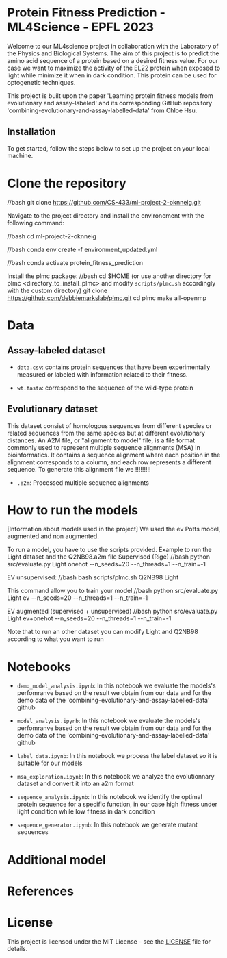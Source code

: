 # Protein Fitness Prediction - ML4Science - EPFL 2023

Welcome to our ML4science project in collaboration with the Laboratory of the Physics and Biological Systems. The aim of this project is to predict the amino acid sequence of a protein based on a desired fitness value. For our case we want to maximize the activity of the EL22 protein when exposed to light while minimize it when in dark condition. This protein can be used for optogenetic techniques.

This project is built upon the paper 'Learning protein fitness models from evolutionary and assay-labeled' and its corresponding GitHub repository 'combining-evolutionary-and-assay-labelled-data' from Chloe Hsu. 

## Installation

To get started, follow the steps below to set up the project on your local machine.


# Clone the repository
//bash
git clone https://github.com/CS-433/ml-project-2-oknneig.git

Navigate to the project directory and install the environement with the following command:

//bash
cd ml-project-2-oknneig

//bash
conda env create -f environment_updated.yml

//bash
conda activate protein_fitness_prediction

Install the plmc package:
//bash
    cd $HOME (or use another directory for plmc <directory_to_install_plmc> and
modify `scripts/plmc.sh` accordingly with the custom directory)
    git clone https://github.com/debbiemarkslab/plmc.git
    cd plmc
    make all-openmp

# Data
## Assay-labeled dataset
- `data.csv`: contains protein sequences that have been experimentally measured or labeled with information related to their fitness. 

- `wt.fasta`: correspond to the sequence of the wild-type protein

## Evolutionary dataset
This dataset consist of homologous sequences from different species or related sequences from the same species but at different evolutionary distances. 
An A2M file, or "alignment to model" file, is a file format commonly used to represent multiple sequence alignments (MSA) in bioinformatics. It contains a sequence alignment where each position in the alignment corresponds to a column, and each row represents a different sequence. 
To generate this alignment file we !!!!!!!!!

- `.a2m`:  Processed multiple sequence alignments

# How to run the models

[Information about models used in the project]
We used the ev Potts model, augmented and non augmented. 

To run a model, you have to use the scripts provided.
Example to run the Light dataset and the Q2NB98.a2m file
Supervised (Rige)
//bash
python src/evaluate.py Light onehot --n_seeds=20 --n_threads=1 --n_train=-1


EV unsupervised:
//bash
bash scripts/plmc.sh Q2NB98 Light

This command allow you to train your model
//bash
python src/evaluate.py Light ev --n_seeds=20 --n_threads=1 --n_train=-1

EV augmented (supervised + unsupervised)
//bash
python src/evaluate.py Light ev+onehot --n_seeds=20 --n_threads=1 --n_train=-1

Note that to run an other dataset you can modify Light and Q2NB98 according to what you want to run

# Notebooks

- `demo_model_analysis.ipynb`: In this notebook we evaluate the models's perfomranve based on the result we obtain from our data and for the demo data of the 'combining-evolutionary-and-assay-labelled-data' github

- `model_analysis.ipynb`: In this notebook we evaluate the models's perfomranve based on the result we obtain from our data and for the demo data of the 'combining-evolutionary-and-assay-labelled-data' github

- `label_data.ipynb`: In this notebook we process the label dataset so it is suitable for our models

- `msa_exploration.ipynb`: In this notebook we analyze the evolutionnary dataset and convert it into an a2m format

- `sequence_analysis.ipynb`: In this notebook we identify the optimal protein sequence for a specific function, in our case high fitness under light condition while low fitness in dark condition

- `sequence_generator.ipynb`: In this notebook we generate mutant sequences



# Additional model


# References


# License

This project is licensed under the MIT License - see the [LICENSE](LICENSE) file for details.
